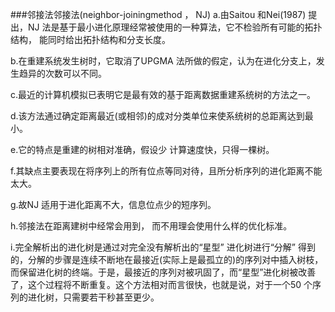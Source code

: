 ###邻接法邻接法(neighbor-joiningmethod ， NJ)
a.由Saitou 和Nei(1987) 提出，NJ 法是基于最小进化原理经常被使用的一种算法，它不检验所有可能的拓扑结构， 能同时给出拓扑结构和分支长度。

b.在重建系统发生树时，它取消了UPGMA 法所做的假定，认为在进化分支上，发生趋异的次数可以不同。

c.最近的计算机模拟已表明它是最有效的基于距离数据重建系统树的方法之一。

d.该方法通过确定距离最近(或相邻)的成对分类单位来使系统树的总距离达到最小。

e.它的特点是重建的树相对准确，假设少 计算速度快，只得一棵树。

f.其缺点主要表现在将序列上的所有位点等同对待，且所分析序列的进化距离不能太大。

g.故NJ 适用于进化距离不大，信息位点少的短序列。

h.邻接法在距离建树中经常会用到， 而不用理会使用什么样的优化标准。

i.完全解析出的进化树是通过对完全没有解析出的“星型” 进化树进行“分解” 得到的，分解的步骤是连续不断地在最接近(实际上是最孤立的)的序列对中插入树枝，而保留进化树的终端。于是，最接近的序列对被巩固了，而“星型”进化树被改善了，这个过程将不断重复。这个方法相对而言很快，也就是说，对于一个50 个序列的进化树，只需要若干秒甚至更少。